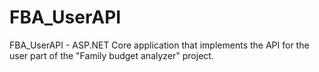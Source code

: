 # FBA_UserAPI
FBA_UserAPI - ASP.NET Core application that implements the API for the user part of the "Family budget analyzer" project.
